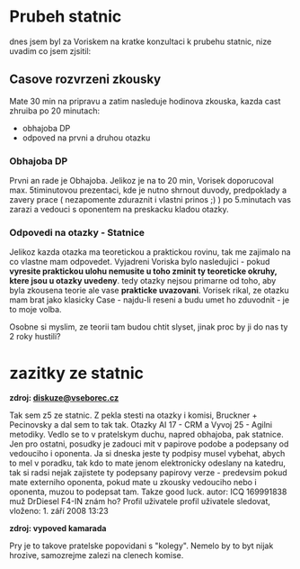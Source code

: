 # Prubeh statnic #

dnes jsem byl za Voriskem na kratke konzultaci k prubehu statnic, nize uvadim co jsem zjsitil:

## Casove rozvrzeni zkousky ##

Mate 30 min na pripravu a zatim nasleduje hodinova zkouska, kazda cast zhruiba po 20 minutach:
  * obhajoba DP
  * odpoved na prvni a druhou otazku

### Obhajoba DP ###
Prvni an rade je Obhajoba. Jelikoz je na to 20 min, Vorisek doporucoval max. 5timinutovou prezentaci, kde je nutno shrnout duvody, predpoklady a zavery prace ( nezapomente zduraznit i vlastni prinos ;) ) po 5.minutach vas zarazi a vedouci s oponentem na preskacku kladou otazky.

### Odpovedi na otazky - Statnice ###
Jelikoz kazda otazka ma teoretickou a praktickou rovinu, tak me zajimalo na co vlastne mam odpovedet. Vyjadreni Voriska bylo nasledujici - pokud **vyresite praktickou ulohu nemusite u toho zminit ty teoreticke okruhy, ktere jsou u otazky uvedeny**. tedy otazky nejsou primarne od toho, aby byla zkousena teorie ale vase **prakticke uvazovani**. Vorisek rikal, ze otazku mam brat jako klasicky Case - najdu-li reseni a budu umet ho zduvodnit - je to moje volba.

Osobne si myslim, ze teorii tam budou chtit slyset, jinak proc by ji do nas ty 2 roky hustili?



# zazitky ze statnic #

**zdroj: diskuze@vseborec.cz**

Tak sem z5 ze statnic. Z pekla stesti na otazky i komisi, Bruckner + Pecinovsky a dal sem to tak tak. Otazky AI 17 - CRM a Vyvoj 25 - Agilni metodiky. Vedlo se to v pratelskym duchu, napred obhajoba, pak statnice.
Jen pro ostatni, posudky je zadouci mit v papirove podobe a podepsany od vedouciho i oponenta. Ja si dneska jeste ty podpisy musel vybehat, abych to mel v poradku, tak kdo to mate jenom elektronicky odeslany na katedru, tak si radsi nejak zajistete ty podepsany papirovy verze - predevsim pokud mate externiho oponenta, pokud mate u zkousky vedouciho nebo i oponenta, muzou to podepsat tam.
Takze good luck.
autor: ICQ 169991838 muž DrDiesel F4-IN znám ho?  Profil uživatele profil uživatele sledovat, vloženo: 1. září 2008 13:23

**zdroj: vypoved kamarada**

Pry je to takove pratelske popovidani s "kolegy". Nemelo by to byt nijak hrozive, samozrejme zalezi na clenech komise.